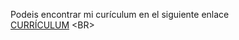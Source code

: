 

 Podeis encontrar mi curículum en el siguiente enlace<BR> 
 [CURRÍCULUM]([ https://www.coursera.org/learn/machine-learning](https://app.onlinecv.es/editor/cv/c7758032-779d-42a9-9bb2-6d9d1eac901f/finish)) <BR>



